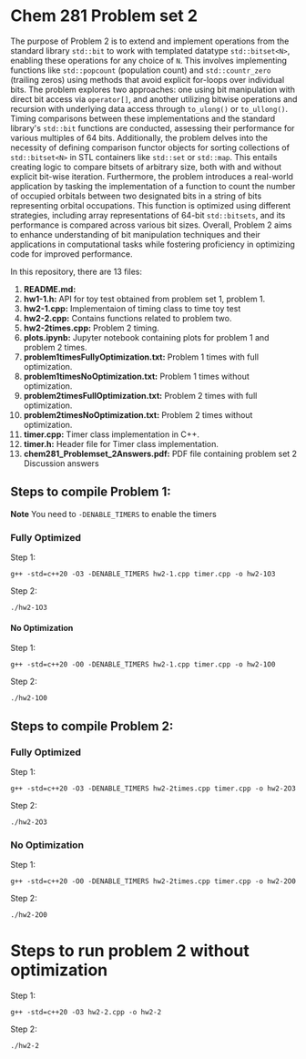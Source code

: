 # Chem 281 Problem set 2 

The purpose of Problem 2 is to extend and implement operations from the standard library `std::bit` to work with templated datatype `std::bitset<N>`, enabling these operations for any choice of `N`. This involves implementing functions like `std::popcount` (population count) and `std::countr_zero` (trailing zeros) using methods that avoid explicit for-loops over individual bits. The problem explores two approaches: one using bit manipulation with direct bit access via `operator[]`, and another utilizing bitwise operations and recursion with underlying data access through `to_ulong()` or `to_ullong()`. Timing comparisons between these implementations and the standard library's `std::bit` functions are conducted, assessing their performance for various multiples of 64 bits. Additionally, the problem delves into the necessity of defining comparison functor objects for sorting collections of `std::bitset<N>` in STL containers like `std::set` or `std::map`. This entails creating logic to compare bitsets of arbitrary size, both with and without explicit bit-wise iteration. Furthermore, the problem introduces a real-world application by tasking the implementation of a function to count the number of occupied orbitals between two designated bits in a string of bits representing orbital occupations. This function is optimized using different strategies, including array representations of 64-bit `std::bitsets`, and its performance is compared across various bit sizes. Overall, Problem 2 aims to enhance understanding of bit manipulation techniques and their applications in computational tasks while fostering proficiency in optimizing code for improved performance.





In this repository, there are 13 files:



1. **README.md:**
2. **hw1-1.h:** API for toy test obtained from problem set 1, problem 1.
3. **hw2-1.cpp:** Implementaion of timing class to time toy test
4. **hw2-2.cpp:** Contains functions related to problem two.
5. **hw2-2times.cpp:** Problem 2 timing.
6. **plots.ipynb:** Jupyter notebook containing plots for problem 1 and problem 2 times.
7. **problem1timesFullyOptimization.txt:** Problem 1 times with full optimization.
8. **problem1timesNoOptimization.txt:** Problem 1 times without optimization.
9. **problem2timesFullOptimization.txt:** Problem 2 times with full optimization.
10. **problem2timesNoOptimization.txt:** Problem 2 times without optimization.
11. **timer.cpp:** Timer class implementation in C++.
12. **timer.h:** Header file for Timer class implementation.
13. **chem281_Problemset_2Answers.pdf:** PDF file containing problem set 2 Discussion answers

## Steps to compile Problem 1: 

**Note** You need to `-DENABLE_TIMERS` to enable the timers 

### **Fully Optimized**

Step 1: 
```
g++ -std=c++20 -O3 -DENABLE_TIMERS hw2-1.cpp timer.cpp -o hw2-1O3
```

Step 2:
```
./hw2-1O3
```





#### **No Optimization**

Step 1:
```
g++ -std=c++20 -O0 -DENABLE_TIMERS hw2-1.cpp timer.cpp -o hw2-1O0
```

Step 2:
```
./hw2-1O0
```





## Steps to compile Problem 2: 



### **Fully Optimized**

Step 1: 
```
g++ -std=c++20 -O3 -DENABLE_TIMERS hw2-2times.cpp timer.cpp -o hw2-2O3
```

Step 2:
```
./hw2-2O3
```



### **No Optimization**

Step 1: 
```
g++ -std=c++20 -O0 -DENABLE_TIMERS hw2-2times.cpp timer.cpp -o hw2-2O0
```

Step 2:
```
./hw2-2O0
```

# Steps to run problem 2 without optimization 

Step 1: 
```
g++ -std=c++20 -O3 hw2-2.cpp -o hw2-2 
```

Step 2:
```
./hw2-2 
```
